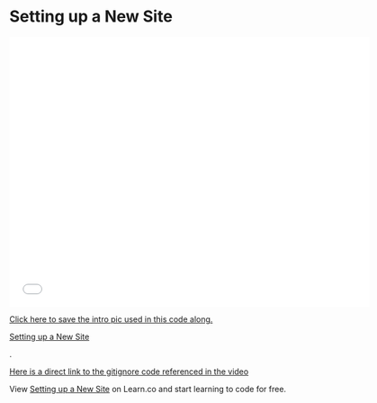# Setting up a New Site

<iframe width="640" height="480" src="//www.youtube.com/embed/i61lTJ6OpDE?rel=0&modestbranding=1" frameborder="0" allowfullscreen></iframe>

[Click here to save the intro pic used in this code along.](http://ironboard-curriculum-content.s3.amazonaws.com/front-end/lab-assets/intro-pic.jpg)

<p><a href="https://www.youtube.com/watch?v=i61lTJ6OpDE">Setting up a New Site</a></p>.

<p><a href="https://gist.githubusercontent.com/octocat/9257657/raw/3f9569e65df83a7b328b39a091f0ce9c6efc6429/.gitignore">Here is a direct link to the gitignore code referenced in the video</a></p>

<p data-visibility='hidden'>View <a href='https://learn.co/lessons/setting-up-a-new-site' title='Setting up a New Site'>Setting up a New Site</a> on Learn.co and start learning to code for free.</p>
